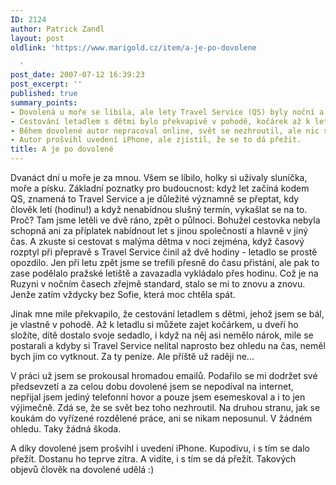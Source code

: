 ```yaml
---
ID: 2124
author: Patrick Zandl
layout: post
oldlink: 'https://www.marigold.cz/item/a-je-po-dovolene

  '
post_date: 2007-07-12 16:39:23
post_excerpt: ''
published: true
summary_points:
- Dovolená u moře se líbila, ale lety Travel Service (QS) byly noční a zpožděné.
- Cestování letadlem s dětmi bylo překvapivě v pohodě, kočárek až k letadlu.
- Během dovolené autor nepracoval online, svět se nezhroutil, ale nic se neposunulo.
- Autor prošvihl uvedení iPhone, ale zjistil, že se to dá přežít.
title: A je po dovolené
---
```


Dvanáct dní u moře je za mnou. Všem se líbilo, holky si užívaly sluníčka, moře a písku. Základní poznatky pro budoucnost: když let začíná kodem QS, znamená to Travel Service a je důležité významně se přeptat, kdy člověk letí (hodinu!) a když nenabídnou slušný termín, vykašlat se na to. Proč? Tam jsme letěli ve dvě ráno, zpět o půlnoci. Bohužel cestovka nebyla schopná ani za příplatek nabídnout let s jinou společností a hlavně v jiný čas. A zkuste si cestovat s malýma dětma v noci zejména, když časový rozptyl při přepravě s Travel Service činil až dvě hodiny - letadlo se prostě opozdilo. Jen při letu zpět jsme se trefili přesně do času přistání, ale pak to zase podělalo pražské letiště a zavazadla vykládalo přes hodinu. Což je na Ruzyni v nočním časech zřejmě standard, stalo se mi to znovu a znovu. Jenže zatím vždycky bez Sofie, která moc chtěla spát. 

Jinak mne mile překvapilo, že cestování letadlem s dětmi, jehož jsem se bál, je vlastně v pohodě. Až k letadlu si můžete zajet kočárkem, u dveří ho složíte, dítě dostalo svoje sedadlo, i když na něj asi nemělo nárok, mile se postarali a kdyby si Travel Service nelítal naprosto bez ohledu na čas, neměl bych jim co vytknout. Za ty peníze. Ale příště už raději ne... 

V práci už jsem se prokousal hromadou emailů. Podařilo se mi dodržet své předsevzetí a za celou dobu dovolené jsem se nepodíval na internet, nepřijal jsem jediný telefonní hovor a pouze jsem esemeskoval a i to jen výjimečně. Zdá se, že se svět bez toho nezhroutil. Na druhou stranu, jak se koukám do vyřízené rozdělené práce, ani se nikam neposunul. V žádném ohledu. Taky žádná škoda. 

A díky dovolené jsem prošvihl i uvedení iPhone. Kupodivu, i s tím se dalo přežít. Dostanu ho teprve zítra. A vidíte, i s tím se dá přežít. Takových objevů člověk na dovolené udělá :)